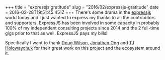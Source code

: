 +++
title = "expressjs gratitude"
slug = "2016/02/expressjs-gratitude"
date = 2016-02-28T19:51:45.451Z
+++
There's some drama in the [expressjs](http://expressjs.com/) world today and I just wanted to express my thanks to all the contributors and supporters. ExpressJS has been involved in some capacity in probably 100% of my independent consulting projects since 2014 and the 2 full-time gigs prior to that as well. ExpressJS pays my bills!

Specifically I want to thank [Doug Wilson](https://github.com/dougwilson), [Jonathan Ong](https://github.com/jonathanong) and [TJ Holowaychuk](https://github.com/tj) for their great work on this project and the ecosystem around it.
